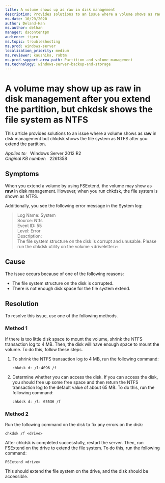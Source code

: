 ```yaml
---
title: A volume shows up as raw in disk management
description: Provides solutions to an issue where a volume shows as raw in disk management but chkdsk shows the file system as NTFS after you extend the partition.
ms.date: 10/20/2020
author: Deland-Han
ms.author: delhan
manager: dscontentpm
audience: itpro
ms.topic: troubleshooting
ms.prod: windows-server
localization_priority: medium
ms.reviewer: kaushika, robtm
ms.prod-support-area-path: Partition and volume management
ms.technology: windows-server-backup-and-storage
---
```

# A volume may show up as raw in disk management after you extend the partition, but chkdsk shows the file system as NTFS

This article provides solutions to an issue where a volume shows as **raw** in disk management but chkdsk shows the file system as NTFS after you extend the partition.

_Applies to:_ &nbsp; Windows Server 2012 R2  
_Original KB number:_ &nbsp; 2261358

## Symptoms

When you extend a volume by using FSExtend, the volume may show as **raw** in disk management. However, when you run chkdsk, the file system is shown as NTFS.

Additionally, you see the following error message in the System log:

> Log Name: System  
Source: Ntfs  
Event ID: 55  
Level: Error  
Description:  
The file system structure on the disk is corrupt and unusable. Please run the chkdsk utility on the volume \<driveletter>:

## Cause

The issue occurs because of one of the following reasons:

- The file system structure on the disk is corrupted.
- There is not enough disk space for the file system extend.

## Resolution

To resolve this issue, use one of the following methods.

### Method 1

If there is too little disk space to mount the volume, shrink the NTFS transaction log to 4 MB. Then, the disk will have enough space to mount the volume. To do this, follow these steps.

1. To shrink the NTFS transaction log to 4 MB, run the following command:

    ```console
    chkdsk d: /l:4096 /f
    ```

2. Determine whether you can access the disk. If you can access the disk, you should free up some free space and then return the NTFS transaction log to the default value of about 65 MB. To do this, run the following command:

    ```console
    chkdsk d: /l: 65536 /f
    ```

### Method 2

Run the following command on the disk to fix any errors on the disk:

```console
chkdsk /f <drive>
```

After chkdsk is completed successfully, restart the server. Then, run FSExtend on the drive to extend the file system. To do this, run the following command:

```console
FSExtend <drive>
```

This should extend the file system on the drive, and the disk should be accessible.
